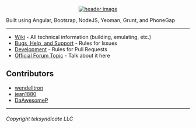 
<p align="center"><a href="https://github.com/wendelltron/tekapp"><img alt="header image" src="https://cloud.githubusercontent.com/assets/4472083/7058394/eac9cf36-de26-11e4-921a-d786750fabb8.png"/></a></p>
Built using  Angular, Bootsrap, NodeJS, Yeoman, Grunt, and PhoneGap

---

 - [Wiki](https://github.com/wendelltron/tekapp/wiki) - All technical information (building, emulating, etc.) 
 - [Bugs, Help, and Support](https://github.com/wendelltron/tekapp/blob/master/CONTRIBUTING.md#bugs-help-and-support) - Rules for Issues
 - [Development](https://github.com/wendelltron/tekapp/blob/master/CONTRIBUTING.md#pull-requests) - Rules for Pull Requests
 - [Official Forum Topic](https://forum.teksyndicate.com/t/tek-syndicate-app/77016) - Talk about it here

## Contributors
 - [wendelltron](https://github.com/wendelltron)
 - [jean1880](https://github.com/jean1880)
 - [DaAwesomeP](https://github.com/DaAwesomeP)

---
###### Copyright teksyndicate LLC
